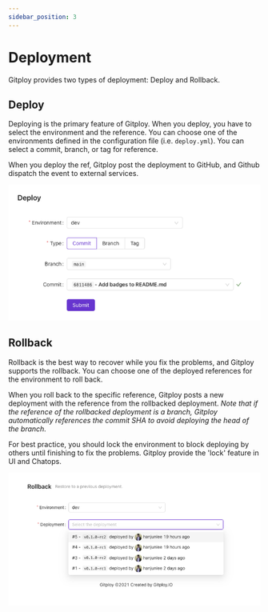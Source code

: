 ```yaml
---
sidebar_position: 3
---
```


# Deployment

Gitploy provides two types of deployment: Deploy and Rollback.

## Deploy

Deploying is the primary feature of Gitploy. When you deploy, you have to select the environment and the reference. You can choose one of the environments defined in the configuration file (i.e. `deploy.yml`). You can select a commit, branch, or tag for reference.

When you deploy the ref, Gitploy post the deployment to GitHub, and Github dispatch the event to external services.

![deploy](../../static/img/docs/deploy.png)

## Rollback

Rollback is the best way to recover while you fix the problems, and Gitploy supports the rollback. You can choose one of the deployed references for the environment to roll back. 

When you roll back to the specific reference, Gitploy posts a new deployment with the reference from the rollbacked deployment. *Note that if the reference of the rollbacked deployment is a branch, Gitploy automatically references the commit SHA to avoid deploying the head of the branch.*

For best practice, you should lock the environment to block deploying by others until finishing to fix the problems. Gitploy provide the 'lock' feature in UI and Chatops.

![rollback](../../static/img/docs/rollback.png)